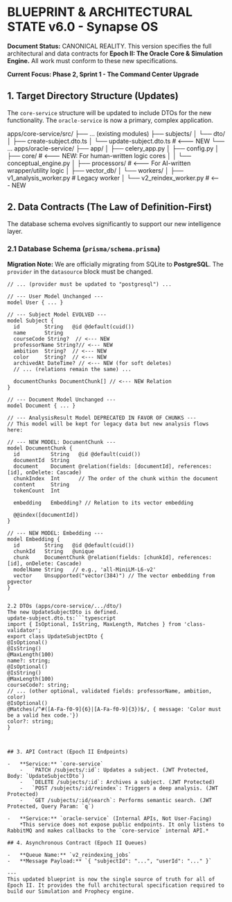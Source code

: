 # BLUEPRINT & ARCHITECTURAL STATE v6.0 - Synapse OS

**Document Status:** CANONICAL REALITY. This version specifies the full architectural and data contracts for **Epoch II: The Oracle Core & Simulation Engine.** All work must conform to these new specifications.

**Current Focus: Phase 2, Sprint 1 - The Command Center Upgrade**

## 1. Target Directory Structure (Updates)

The `core-service` structure will be updated to include DTOs for the new functionality. The `oracle-service` is now a primary, complex application.


apps/core-service/src/
├── ... (existing modules)
├── subjects/
│ └── dto/
│ ├── create-subject.dto.ts
│ └── update-subject.dto.ts # <--- NEW
└── ...
apps/oracle-service/
├── app/
│ ├── celery_app.py
│ ├── config.py
│ ├── core/ # <--- NEW: For human-written logic cores
│ │ └── conceptual_engine.py
│ ├── processors/ # <--- For AI-written wrapper/utility logic
│ ├── vector_db/
│ └── workers/
│ ├── v1_analysis_worker.py # Legacy worker
│ └── v2_reindex_worker.py # <--- NEW


## 2. Data Contracts (The Law of Definition-First)

The database schema evolves significantly to support our new intelligence layer.

### 2.1 Database Schema (`prisma/schema.prisma`)
**Migration Note:** We are officially migrating from SQLite to **PostgreSQL**. The `provider` in the `datasource` block must be changed.

```prisma
// ... (provider must be updated to "postgresql") ...

// --- User Model Unchanged ---
model User { ... }

// --- Subject Model EVOLVED ---
model Subject {
  id        String   @id @default(cuid())
  name      String
  courseCode String?  // <--- NEW
  professorName String?// <--- NEW
  ambition  String?  // <--- NEW
  color     String?  // <--- NEW
  archivedAt DateTime? // <--- NEW (for soft deletes)
  // ... (relations remain the same) ...

  documentChunks DocumentChunk[] // <--- NEW Relation
}

// --- Document Model Unchanged ---
model Document { ... }

// --- AnalysisResult Model DEPRECATED IN FAVOR OF CHUNKS ---
// This model will be kept for legacy data but new analysis flows here:

// --- NEW MODEL: DocumentChunk ---
model DocumentChunk {
  id          String   @id @default(cuid())
  documentId  String
  document    Document @relation(fields: [documentId], references: [id], onDelete: Cascade)
  chunkIndex  Int      // The order of the chunk within the document
  content     String
  tokenCount  Int

  embedding   Embedding? // Relation to its vector embedding

  @@index([documentId])
}

// --- NEW MODEL: Embedding ---
model Embedding {
  id        String   @id @default(cuid())
  chunkId   String   @unique
  chunk     DocumentChunk @relation(fields: [chunkId], references: [id], onDelete: Cascade)
  modelName String   // e.g., 'all-MiniLM-L6-v2'
  vector    Unsupported("vector(384)") // The vector embedding from pgvector
}


2.2 DTOs (apps/core-service/.../dto/)
The new UpdateSubjectDto is defined.
update-subject.dto.ts:```typescript
import { IsOptional, IsString, MaxLength, Matches } from 'class-validator';
export class UpdateSubjectDto {
@IsOptional()
@IsString()
@MaxLength(100)
name?: string;
@IsOptional()
@IsString()
@MaxLength(100)
courseCode?: string;
// ... (other optional, validated fields: professorName, ambition, color)
@IsOptional()
@Matches(/^#([A-Fa-f0-9]{6}|[A-Fa-f0-9]{3})$/, { message: 'Color must be a valid hex code.'})
color?: string;
}



## 3. API Contract (Epoch II Endpoints)

-   **Service:** `core-service`
    -   `PATCH /subjects/:id`: Updates a subject. (JWT Protected, Body: `UpdateSubjectDto`)
    -   `DELETE /subjects/:id`: Archives a subject. (JWT Protected)
    -   `POST /subjects/:id/reindex`: Triggers a deep analysis. (JWT Protected)
    -   `GET /subjects/:id/search`: Performs semantic search. (JWT Protected, Query Param: `q`)

-   **Service:** `oracle-service` (Internal APIs, Not User-Facing)
    *This service does not expose public endpoints. It only listens to RabbitMQ and makes callbacks to the `core-service` internal API.*

## 4. Asynchronous Contract (Epoch II Queues)

-   **Queue Name:** `v2_reindexing_jobs`
-   **Message Payload:** `{ "subjectId": "...", "userId": "..." }`

---
This updated blueprint is now the single source of truth for all of Epoch II. It provides the full architectural specification required to build our Simulation and Prophecy engine.